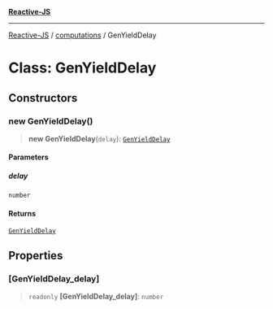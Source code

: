 [**Reactive-JS**](../../README.md)

***

[Reactive-JS](../../README.md) / [computations](../README.md) / GenYieldDelay

# Class: GenYieldDelay

## Constructors

### new GenYieldDelay()

> **new GenYieldDelay**(`delay`): [`GenYieldDelay`](GenYieldDelay.md)

#### Parameters

##### delay

`number`

#### Returns

[`GenYieldDelay`](GenYieldDelay.md)

## Properties

### \[GenYieldDelay\_delay\]

> `readonly` **\[GenYieldDelay\_delay\]**: `number`
